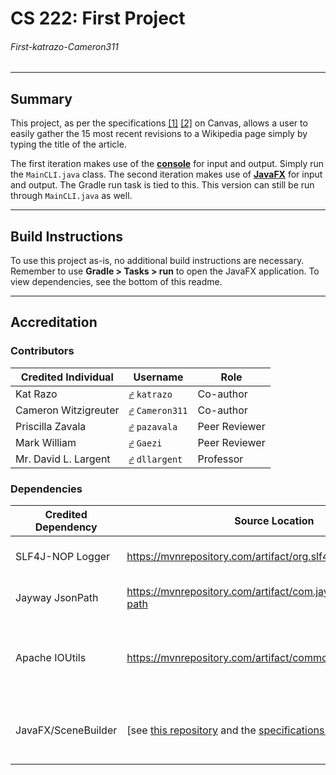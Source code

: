 # CS 222: First Project
###### First-katrazo-Cameron311

---
## Summary
This project, as per the specifications [\[1\]](https://bsu.instructure.com/courses/157856/files/17806780 "Iteration One") [\[2\]](https://bsu.instructure.com/courses/157856/files/18275548/ "Iteration Two") on Canvas, allows a user to easily gather the 15 most recent revisions to a Wikipedia page simply by typing the title of the article.

The first iteration makes use of the <ins>**console**</ins> for input and output. Simply run the `MainCLI.java` class.
The second iteration makes use of <ins>**JavaFX**</ins> for input and output. The Gradle run task is tied to this. This version can still be run through `MainCLI.java` as well.

---
## Build Instructions
To use this project as-is, no additional build instructions are necessary. Remember to use **Gradle > Tasks > run** to open the JavaFX application.
To view dependencies, see the bottom of this readme.

---
## Accreditation
### Contributors
| Credited Individual  | Username                                                                         | Role          |
|----------------------|----------------------------------------------------------------------------------|---------------|
| Kat Razo             | <kbd>[☍](https://github.com/katrazo "Kat's Profile")</kbd> `katrazo`             | Co-author     |
| Cameron Witzigreuter | <kbd>[☍](https://github.com/Cameron311 "Cameron's Profile")</kbd> `Cameron311`   | Co-author     |
| Priscilla Zavala     | <kbd>[☍](https://github.com/pazavala "Priscilla's Profile")</kbd> `pazavala`     | Peer Reviewer |
| Mark William         | <kbd>[☍](https://github.com/Gaezi "Mark's Profile")</kbd> `Gaezi`                | Peer Reviewer |
| Mr. David L. Largent | <kbd>[☍](https://github.com/dllargent "Mr. Largent's Profile")</kbd> `dllargent` | Professor     |

### Dependencies
| Credited Dependency | Source Location                                                                                                                                                                                                         | Role                                                   |
|---------------------|-------------------------------------------------------------------------------------------------------------------------------------------------------------------------------------------------------------------------|--------------------------------------------------------|
| SLF4J-NOP Logger    | https://mvnrepository.com/artifact/org.slf4j/slf4j-nop                                                                                                                                                                  | Removes logging warning                                |
| Jayway JsonPath     | https://mvnrepository.com/artifact/com.jayway.jsonpath/json-path                                                                                                                                                        | Utilities for parsing JSON data                        |
| Apache IOUtils      | https://mvnrepository.com/artifact/commons-io/commons-io                                                                                                                                                                | Streamlines the process of retrieving data from a link |
| JavaFX/SceneBuilder | [see [this repository](https://github.com/katrazo/StructureDemo "StructureDemo") and the [specifications document](https://bsu.instructure.com/courses/157856/files/18275548/ "Iteration Two Specifications") for info] | Necessary for **First Project: Iteration Two**         |
